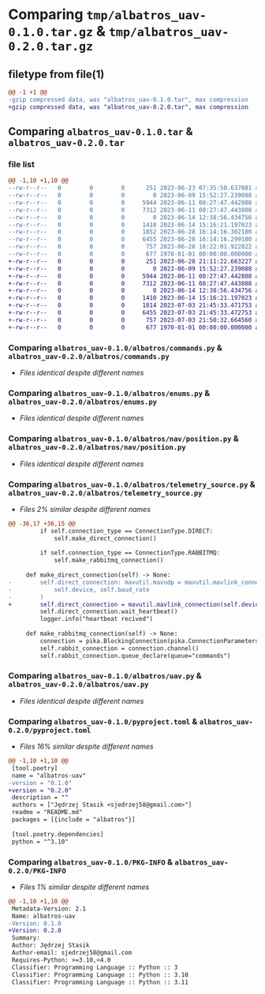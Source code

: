 # Comparing `tmp/albatros_uav-0.1.0.tar.gz` & `tmp/albatros_uav-0.2.0.tar.gz`

## filetype from file(1)

```diff
@@ -1 +1 @@
-gzip compressed data, was "albatros_uav-0.1.0.tar", max compression
+gzip compressed data, was "albatros_uav-0.2.0.tar", max compression
```

## Comparing `albatros_uav-0.1.0.tar` & `albatros_uav-0.2.0.tar`

### file list

```diff
@@ -1,10 +1,10 @@
--rw-r--r--   0        0        0      251 2023-06-23 07:35:50.637081 albatros_uav-0.1.0/README.md
--rw-r--r--   0        0        0        0 2023-06-09 15:52:27.239088 albatros_uav-0.1.0/albatros/__init__.py
--rw-r--r--   0        0        0     5944 2023-06-11 08:27:47.442808 albatros_uav-0.1.0/albatros/commands.py
--rw-r--r--   0        0        0     7312 2023-06-11 08:27:47.443808 albatros_uav-0.1.0/albatros/enums.py
--rw-r--r--   0        0        0        0 2023-06-14 12:38:56.434756 albatros_uav-0.1.0/albatros/nav/__init__.py
--rw-r--r--   0        0        0     1410 2023-06-14 15:16:21.197023 albatros_uav-0.1.0/albatros/nav/position.py
--rw-r--r--   0        0        0     1852 2023-06-28 16:14:16.302180 albatros_uav-0.1.0/albatros/telemetry_source.py
--rw-r--r--   0        0        0     6455 2023-06-28 16:14:16.299180 albatros_uav-0.1.0/albatros/uav.py
--rw-r--r--   0        0        0      757 2023-06-28 16:22:01.922822 albatros_uav-0.1.0/pyproject.toml
--rw-r--r--   0        0        0      677 1970-01-01 00:00:00.000000 albatros_uav-0.1.0/PKG-INFO
+-rw-r--r--   0        0        0      251 2023-06-28 21:11:22.663227 albatros_uav-0.2.0/README.md
+-rw-r--r--   0        0        0        0 2023-06-09 15:52:27.239088 albatros_uav-0.2.0/albatros/__init__.py
+-rw-r--r--   0        0        0     5944 2023-06-11 08:27:47.442808 albatros_uav-0.2.0/albatros/commands.py
+-rw-r--r--   0        0        0     7312 2023-06-11 08:27:47.443808 albatros_uav-0.2.0/albatros/enums.py
+-rw-r--r--   0        0        0        0 2023-06-14 12:38:56.434756 albatros_uav-0.2.0/albatros/nav/__init__.py
+-rw-r--r--   0        0        0     1410 2023-06-14 15:16:21.197023 albatros_uav-0.2.0/albatros/nav/position.py
+-rw-r--r--   0        0        0     1814 2023-07-03 21:45:33.471753 albatros_uav-0.2.0/albatros/telemetry_source.py
+-rw-r--r--   0        0        0     6455 2023-07-03 21:45:33.472753 albatros_uav-0.2.0/albatros/uav.py
+-rw-r--r--   0        0        0      757 2023-07-03 21:50:32.664560 albatros_uav-0.2.0/pyproject.toml
+-rw-r--r--   0        0        0      677 1970-01-01 00:00:00.000000 albatros_uav-0.2.0/PKG-INFO
```

### Comparing `albatros_uav-0.1.0/albatros/commands.py` & `albatros_uav-0.2.0/albatros/commands.py`

 * *Files identical despite different names*

### Comparing `albatros_uav-0.1.0/albatros/enums.py` & `albatros_uav-0.2.0/albatros/enums.py`

 * *Files identical despite different names*

### Comparing `albatros_uav-0.1.0/albatros/nav/position.py` & `albatros_uav-0.2.0/albatros/nav/position.py`

 * *Files identical despite different names*

### Comparing `albatros_uav-0.1.0/albatros/telemetry_source.py` & `albatros_uav-0.2.0/albatros/telemetry_source.py`

 * *Files 2% similar despite different names*

```diff
@@ -36,17 +36,15 @@
         if self.connection_type == ConnectionType.DIRECT:
             self.make_direct_connection()
 
         if self.connection_type == ConnectionType.RABBITMQ:
             self.make_rabbitmq_connection()
 
     def make_direct_connection(self) -> None:
-        self.direct_connection: mavutil.mavudp = mavutil.mavlink_connection(
-            self.device, self.baud_rate
-        )
+        self.direct_connection = mavutil.mavlink_connection(self.device, self.baud_rate)
         self.direct_connection.wait_heartbeat()
         logger.info("heartbeat recived")
 
     def make_rabbitmq_connection(self) -> None:
         connection = pika.BlockingConnection(pika.ConnectionParameters(self.host))
         self.rabbit_connection = connection.channel()
         self.rabbit_connection.queue_declare(queue="commands")
```

### Comparing `albatros_uav-0.1.0/albatros/uav.py` & `albatros_uav-0.2.0/albatros/uav.py`

 * *Files identical despite different names*

### Comparing `albatros_uav-0.1.0/pyproject.toml` & `albatros_uav-0.2.0/pyproject.toml`

 * *Files 16% similar despite different names*

```diff
@@ -1,10 +1,10 @@
 [tool.poetry]
 name = "albatros-uav"
-version = "0.1.0"
+version = "0.2.0"
 description = ""
 authors = ["Jędrzej Stasik <sjedrzej58@gmail.com>"]
 readme = "README.md"
 packages = [{include = "albatros"}]
 
 [tool.poetry.dependencies]
 python = "^3.10"
```

### Comparing `albatros_uav-0.1.0/PKG-INFO` & `albatros_uav-0.2.0/PKG-INFO`

 * *Files 1% similar despite different names*

```diff
@@ -1,10 +1,10 @@
 Metadata-Version: 2.1
 Name: albatros-uav
-Version: 0.1.0
+Version: 0.2.0
 Summary: 
 Author: Jędrzej Stasik
 Author-email: sjedrzej58@gmail.com
 Requires-Python: >=3.10,<4.0
 Classifier: Programming Language :: Python :: 3
 Classifier: Programming Language :: Python :: 3.10
 Classifier: Programming Language :: Python :: 3.11
```

